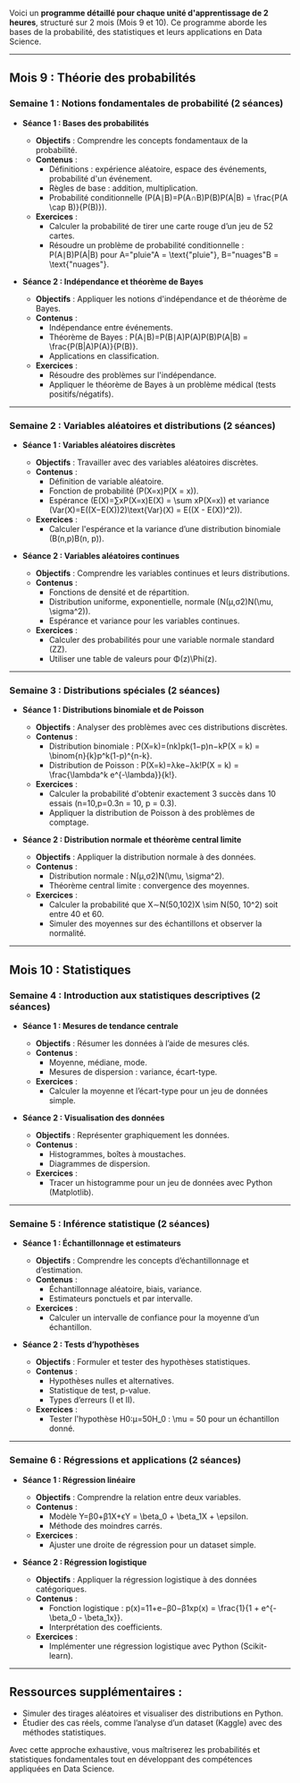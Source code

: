 Voici un **programme détaillé pour chaque unité d'apprentissage de 2 heures**, structuré sur 2 mois (Mois 9 et 10). Ce programme aborde les bases de la probabilité, des statistiques et leurs applications en Data Science.

---

## **Mois 9 : Théorie des probabilités**

### **Semaine 1 : Notions fondamentales de probabilité (2 séances)**

- **Séance 1 : Bases des probabilités**
    
    - **Objectifs** : Comprendre les concepts fondamentaux de la probabilité.
    - **Contenus** :
        - Définitions : expérience aléatoire, espace des événements, probabilité d'un événement.
        - Règles de base : addition, multiplication.
        - Probabilité conditionnelle (P(A∣B)=P(A∩B)P(B)P(A|B) = \frac{P(A \cap B)}{P(B)}).
    - **Exercices** :
        - Calculer la probabilité de tirer une carte rouge d’un jeu de 52 cartes.
        - Résoudre un problème de probabilité conditionnelle : P(A∣B)P(A|B) pour A="pluie"A = \text{"pluie"}, B="nuages"B = \text{"nuages"}.
- **Séance 2 : Indépendance et théorème de Bayes**
    
    - **Objectifs** : Appliquer les notions d'indépendance et de théorème de Bayes.
    - **Contenus** :
        - Indépendance entre événements.
        - Théorème de Bayes : P(A∣B)=P(B∣A)P(A)P(B)P(A|B) = \frac{P(B|A)P(A)}{P(B)}.
        - Applications en classification.
    - **Exercices** :
        - Résoudre des problèmes sur l'indépendance.
        - Appliquer le théorème de Bayes à un problème médical (tests positifs/négatifs).

---

### **Semaine 2 : Variables aléatoires et distributions (2 séances)**

- **Séance 1 : Variables aléatoires discrètes**
    
    - **Objectifs** : Travailler avec des variables aléatoires discrètes.
    - **Contenus** :
        - Définition de variable aléatoire.
        - Fonction de probabilité (P(X=x)P(X = x)).
        - Espérance (E(X)=∑xP(X=x)E(X) = \sum xP(X=x)) et variance (Var(X)=E((X−E(X))2)\text{Var}(X) = E((X - E(X))^2)).
    - **Exercices** :
        - Calculer l'espérance et la variance d’une distribution binomiale (B(n,p)B(n, p)).
- **Séance 2 : Variables aléatoires continues**
    
    - **Objectifs** : Comprendre les variables continues et leurs distributions.
    - **Contenus** :
        - Fonctions de densité et de répartition.
        - Distribution uniforme, exponentielle, normale (N(μ,σ2)N(\mu, \sigma^2)).
        - Espérance et variance pour les variables continues.
    - **Exercices** :
        - Calculer des probabilités pour une variable normale standard (ZZ).
        - Utiliser une table de valeurs pour Φ(z)\Phi(z).

---

### **Semaine 3 : Distributions spéciales (2 séances)**

- **Séance 1 : Distributions binomiale et de Poisson**
    
    - **Objectifs** : Analyser des problèmes avec ces distributions discrètes.
    - **Contenus** :
        - Distribution binomiale : P(X=k)=(nk)pk(1−p)n−kP(X = k) = \binom{n}{k}p^k(1-p)^{n-k}.
        - Distribution de Poisson : P(X=k)=λke−λk!P(X = k) = \frac{\lambda^k e^{-\lambda}}{k!}.
    - **Exercices** :
        - Calculer la probabilité d'obtenir exactement 3 succès dans 10 essais (n=10,p=0.3n = 10, p = 0.3).
        - Appliquer la distribution de Poisson à des problèmes de comptage.
- **Séance 2 : Distribution normale et théorème central limite**
    
    - **Objectifs** : Appliquer la distribution normale à des données.
    - **Contenus** :
        - Distribution normale : N(μ,σ2)N(\mu, \sigma^2).
        - Théorème central limite : convergence des moyennes.
    - **Exercices** :
        - Calculer la probabilité que X∼N(50,102)X \sim N(50, 10^2) soit entre 40 et 60.
        - Simuler des moyennes sur des échantillons et observer la normalité.

---

## **Mois 10 : Statistiques**

### **Semaine 4 : Introduction aux statistiques descriptives (2 séances)**

- **Séance 1 : Mesures de tendance centrale**
    
    - **Objectifs** : Résumer les données à l’aide de mesures clés.
    - **Contenus** :
        - Moyenne, médiane, mode.
        - Mesures de dispersion : variance, écart-type.
    - **Exercices** :
        - Calculer la moyenne et l’écart-type pour un jeu de données simple.
- **Séance 2 : Visualisation des données**
    
    - **Objectifs** : Représenter graphiquement les données.
    - **Contenus** :
        - Histogrammes, boîtes à moustaches.
        - Diagrammes de dispersion.
    - **Exercices** :
        - Tracer un histogramme pour un jeu de données avec Python (Matplotlib).

---

### **Semaine 5 : Inférence statistique (2 séances)**

- **Séance 1 : Échantillonnage et estimateurs**
    
    - **Objectifs** : Comprendre les concepts d’échantillonnage et d’estimation.
    - **Contenus** :
        - Échantillonnage aléatoire, biais, variance.
        - Estimateurs ponctuels et par intervalle.
    - **Exercices** :
        - Calculer un intervalle de confiance pour la moyenne d’un échantillon.
- **Séance 2 : Tests d’hypothèses**
    
    - **Objectifs** : Formuler et tester des hypothèses statistiques.
    - **Contenus** :
        - Hypothèses nulles et alternatives.
        - Statistique de test, p-value.
        - Types d’erreurs (I et II).
    - **Exercices** :
        - Tester l'hypothèse H0:μ=50H_0 : \mu = 50 pour un échantillon donné.

---

### **Semaine 6 : Régressions et applications (2 séances)**

- **Séance 1 : Régression linéaire**
    
    - **Objectifs** : Comprendre la relation entre deux variables.
    - **Contenus** :
        - Modèle Y=β0+β1X+ϵY = \beta_0 + \beta_1X + \epsilon.
        - Méthode des moindres carrés.
    - **Exercices** :
        - Ajuster une droite de régression pour un dataset simple.
- **Séance 2 : Régression logistique**
    
    - **Objectifs** : Appliquer la régression logistique à des données catégoriques.
    - **Contenus** :
        - Fonction logistique : p(x)=11+e−β0−β1xp(x) = \frac{1}{1 + e^{-\beta_0 - \beta_1x}}.
        - Interprétation des coefficients.
    - **Exercices** :
        - Implémenter une régression logistique avec Python (Scikit-learn).

---

## **Ressources supplémentaires :**

- Simuler des tirages aléatoires et visualiser des distributions en Python.
- Étudier des cas réels, comme l’analyse d’un dataset (Kaggle) avec des méthodes statistiques.

Avec cette approche exhaustive, vous maîtriserez les probabilités et statistiques fondamentales tout en développant des compétences appliquées en Data Science.